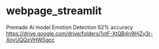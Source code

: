# webpage_streamlit

Premade Ai model Emotion Detection 62% accuracy
https://drive.google.com/drive/folders/1xtF-XtQB4n9HjZy3r-XoyUQQxVHWSgcc
